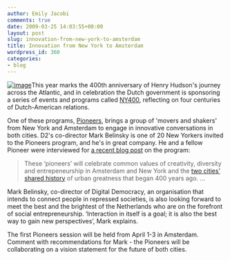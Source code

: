 ```yaml
---
author: Emily Jacobi
comments: true
date: 2009-03-25 14:03:55+00:00
layout: post
slug: innovation-from-new-york-to-amsterdam
title: Innovation from New York to Amsterdam
wordpress_id: 360
categories:
- blog
---
```


[![image](https://s3.amazonaws.com/digidem-www/wp-content/uploads/2009/03/pioneers2-300x138.jpg)](https://s3.amazonaws.com/digidem-www/wp-content/uploads/2009/03/pioneers2.jpg)This year marks the 400th anniversary of Henry Hudson's journey across the Atlantic, and in celebration the Dutch government is sponsoring a series of events and programs called [NY400](http://www.ny400.org/about.php), reflecting on four centuries of Dutch-American relations.

One of these programs, [Pioneers](http://www.pioneers.nu/), brings a group of 'movers and shakers' from New York and Amsterdam to engage in innovative conversations in both cities. D2's co-director Mark Belinsky is one of 20 New Yorkers invited to the Pioneers program, and he's in great company. He and a fellow Pioneer were interviewed for [a recent blog post](http://www.ny400.org/features_article.php?id=43) on the program:


> These ‘pioneers’ will celebrate common values of creativity, diversity and entrepeneurship in Amsterdam and New York and the [two cities’ shared history](http://www.ny400.org/shared_history.php) of urban greatness that began 400 years ago. ...

Mark Belinsky, co-director of Digital Democracy, an organisation that intends to connect people in repressed societies, is also looking forward to meet the best and the brightest of the Netherlands who are on the forefront of social entrepreneurship. ‘Interaction in itself is a goal; it is also the best way to gain new perspectives’, Mark explains.


The first Pioneers session will be held from April 1-3 in Amsterdam. Comment with recommendations for Mark - the Pioneers will be collaborating on a vision statement for the future of both cities.
